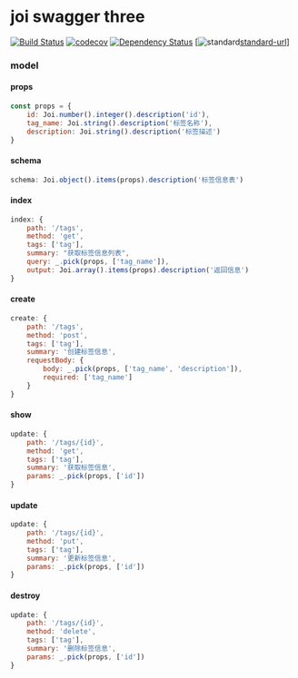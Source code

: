 # joi swagger three

[![Build Status][travis-image]][travis-url]
[![codecov][codecov-image]][codecov-url]
[![Dependency Status][daviddm-image]][daviddm-url]
[![standard][standard-image][standard-url]]
### model

#### props
```javascript
const props = {
	id: Joi.number().integer().description('id'),
	tag_name: Joi.string().description('标签名称'),
	description: Joi.string().description('标签描述')
}
```

#### schema
```javascript
schema: Joi.object().items(props).description('标签信息表')
```

#### index
```javascript
index: {
	path: '/tags',
	method: 'get',
	tags: ['tag'],
	summary: "获取标签信息列表",
	query: _.pick(props, ['tag_name']),
	output: Joi.array().items(props).description('返回信息')
}
```
	
#### create
```javascript
create: {
	path: '/tags',
	method: 'post',
	tags: ['tag'],
	summary: '创建标签信息',
	requestBody: {
		body: _.pick(props, ['tag_name', 'description']),
		required: ['tag_name']
	}
}
```

#### show
```javascript
update: {
	path: '/tags/{id}',
	method: 'get',
	tags: ['tag'],
	summary: '获取标签信息',
	params: _.pick(props, ['id'])
}
```
	
#### update
```javascript
update: {
	path: '/tags/{id}',
	method: 'put',
	tags: ['tag'],
	summary: '更新标签信息',
	params: _.pick(props, ['id'])
}
```

#### destroy
```javascript
update: {
	path: '/tags/{id}',
	method: 'delete',
	tags: ['tag'],
	summary: '删除标签信息',
	params: _.pick(props, ['id'])
}
```

[travis-image]: https://travis-ci.org/AlfieriChou/joi_swagger_three.svg?branch=master
[travis-url]: https://travis-ci.org/AlfieriChou/joi_swagger_three
[codecov-image]: https://codecov.io/gh/AlfieriChou/joi_swagger_three/branch/master/graph/badge.svg
[codecov-url]: https://codecov.io/gh/AlfieriChou/joi_swagger_three
[daviddm-image]: https://david-dm.org/AlfieriChou/joi_swagger_three.svg?theme=shields.io
[daviddm-url]: https://david-dm.org/AlfieriChou/joi_swagger_three
[standard-image]:
https://cdn.rawgit.com/standard/standard/master/badge.svg
[standard-url]:
https://github.com/standard/standard